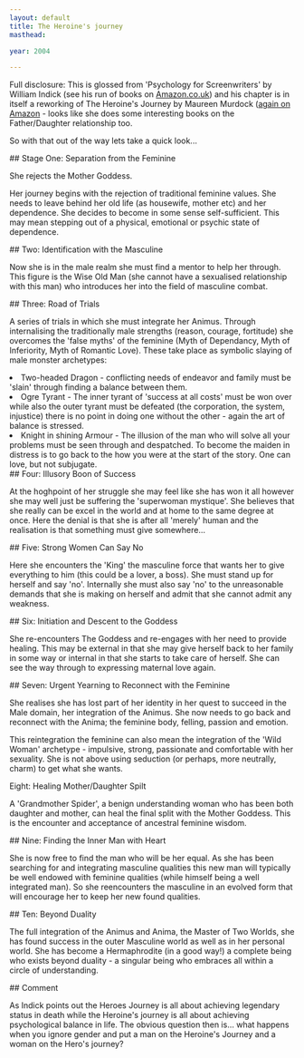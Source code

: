 ```yaml
---
layout: default
title: The Heroine's journey
masthead:

year: 2004

---
```


<p>Full disclosure: This is glossed from 'Psychology for Screenwriters' by William Indick (see his run of books on <a href="http://www.amazon.co.uk/s/ref=nb_ss?url=search-alias%3Daps&field-keywords=william+indick&x=0&y=0">Amazon.co.uk</a>) and his chapter is in itself a reworking of The Heroine's Journey by Maureen Murdock (<a href="http://www.amazon.co.uk/s/ref=nb_ss?url=search-alias%3Daps&field-keywords=Maureen+Murdock&x=0&y=0">again on Amazon</a> - looks like she does some interesting books on the Father/Daughter relationship too.</p>
<p>So with that out of the way lets take a quick look... </p>
## Stage One: Separation from the Feminine
<p>She rejects the Mother Goddess.</p>
<p>Her journey begins with the rejection of traditional feminine values. She needs to leave behind her old life (as housewife, mother etc) and her dependence. She decides to become in some sense self-sufficient. This may mean stepping out of a physical, emotional or psychic state of  dependence. </p>
##  Two: Identification with the Masculine
<p>Now she is in the male realm she must find a mentor to help her through. This figure is the Wise Old Man (she cannot have a sexualised relationship with this man) who introduces her into the field of masculine combat.</p>
## Three: Road of Trials
<p>A series of trials in which she must integrate her Animus. Through internalising the traditionally male strengths (reason, courage, fortitude) she overcomes the 'false myths' of the feminine (Myth of Dependancy, Myth of Inferiority, Myth of Romantic Love). These take place as symbolic slaying of male monster archetypes:</p>
<li>Two-headed Dragon - conflicting needs of endeavor and family must be 'slain' through finding a balance between them.</li>
<li>Ogre Tyrant - The inner tyrant of 'success at all costs' must be won over while also the outer tyrant must be defeated (the corporation, the system, injustice) there is no point in doing one without the other - again the art of balance is stressed.</li>
<li>Knight in shining Armour - The illusion of the man who will solve all your problems must be seen through and despatched. To become the maiden in distress is to go back to the how you were at the start of the story. One can love, but not subjugate.</li>
## Four: Illusory Boon of Success
<p>At the hoghpoint of her struggle she may feel like she has won it all however she may well just be suffering the 'superwoman mystique'. She believes that she really can be excel in the world and at home to the same degree at once. Here the denial is that she is after all 'merely' human and the realisation is that something must give somewhere...</p>
## Five: Strong Women Can Say No
<p>Here she encounters the 'King' the masculine force that wants her to give everything to him (this could be a lover, a boss). She must stand up for herself and say 'no'. Internally she must also say 'no' to the unreasonable demands that she is making on herself and admit that she cannot admit any weakness.</p>
##  Six: Initiation and Descent to the Goddess
<p>She re-encounters The Goddess and re-engages with her need to provide healing. This may be external in that she may give herself back to her family in some way or internal in that she starts to take care of herself. She can see the way through to expressing maternal love again.</p>
## Seven: Urgent Yearning to Reconnect with the Feminine
<p>She realises she has lost part of her identity in her quest to succeed in the Male domain, her integration of the Animus. She now needs to go back and reconnect with the Anima; the  feminine body, felling, passion and emotion.</p>
<p>This reintegration the feminine can also mean the integration of the 'Wild Woman' archetype - impulsive, strong, passionate and comfortable with her sexuality. She is not above using seduction (or perhaps, more neutrally, charm) to get what she wants.</p>
Eight: Healing Mother/Daughter Spilt
<p>A 'Grandmother Spider', a benign understanding woman who has been both daughter and mother, can heal the final split with the Mother Goddess. This is the encounter and acceptance of ancestral feminine wisdom.</p>
## Nine: Finding the Inner Man with Heart
<p>She is now free to find the man who will be her equal. As she has been searching for and integrating masculine qualities this new man will typically be well endowed with feminine qualities (while himself being a well integrated man). So she reencounters the masculine in an evolved form that will encourage her to keep her new found qualities. </p>
## Ten: Beyond Duality
<p>The full integration of the Animus and Anima, the Master of Two Worlds, she has found success in the outer Masculine world as well as in her personal world. She has become a Hermaphrodite (in a good way!) a complete being who exists beyond duality - a singular being who embraces all within a circle of understanding.</p>
## Comment
<p>As Indick points out the Heroes Journey is all about achieving legendary status in death while the Heroine's journey is all about achieving psychological balance in life. The obvious question then is... what happens when you ignore gender and put a man on the Heroine's Journey and a woman on the Hero's journey? </p>
